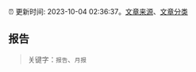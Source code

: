 :alarm_clock: 更新时间: 2023-10-04 02:36:37。[文章来源](/README.md)、[文章分类](/TAGS.md)

## 报告


> 关键字：`报告`、`月报`



